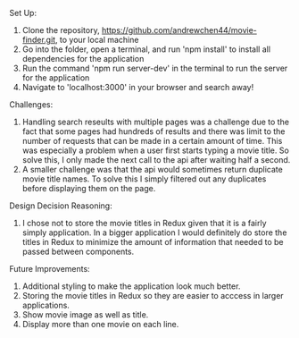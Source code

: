 Set Up:
  1. Clone the repository, https://github.com/andrewchen44/movie-finder.git, to your local machine
  2. Go into the folder, open a terminal, and run 'npm install' to install all dependencies for the application
  3. Run the command 'npm run server-dev' in the terminal to run the server for the application
  4. Navigate to 'localhost:3000' in your browser and search away!

Challenges:
  1. Handling search reseults with multiple pages was a challenge due to the fact that some pages had hundreds of results and there was limit to the number of requests that can be made in a certain amount of time. This was especially a problem when a user first starts typing a movie title. So solve this, I only made the next call to the api after waiting half a second.
  2. A smaller challenge was that the api would sometimes return duplicate movie title names. To solve this I simply filtered out any duplicates before displaying them on the page.

Design Decision Reasoning: 
  1. I chose not to store the movie titles in Redux given that it is a fairly simply application. In a bigger application I would definitely do store the titles in Redux to minimize the amount of information that needed to be passed between components.

Future Improvements: 
  1. Additional styling to make the application look much better.
  2. Storing the movie titles in Redux so they are easier to acccess in larger applications.
  3. Show movie image as well as title.
  4. Display more than one movie on each line.
